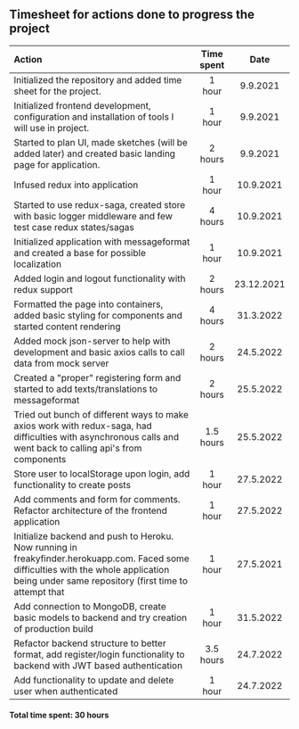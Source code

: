 ## Timesheet for actions done to progress the project

| Action                                                                                                     | Time spent |    Date    |
| :--------------------------------------------------------------------------------------------------------- | :--------: | :--------: |
| Initialized the repository and added time sheet for the project.                                           |   1 hour   |  9.9.2021  |
| Initialized frontend development, configuration and installation of tools I will use in project.           |   1 hour   |  9.9.2021  |
| Started to plan UI, made sketches (will be added later) and created basic landing page for application.    |  2 hours   |  9.9.2021  |
| Infused redux into application                                                                             |   1 hour   | 10.9.2021  |
| Started to use redux-saga, created store with basic logger middleware and few test case redux states/sagas |  4 hours   | 10.9.2021  |
| Initialized application with messageformat and created a base for possible localization                    |   1 hour   | 10.9.2021  |
| Added login and logout functionality with redux support                                                    |  2 hours   | 23.12.2021 |
| Formatted the page into containers, added basic styling for components and started content rendering       |  4 hours   | 31.3.2022  |
| Added mock json-server to help with development and basic axios calls to call data from mock server        |  2 hours   | 24.5.2022  |
| Created a "proper" registering form and started to add texts/translations to messageformat                 |  2 hours   | 25.5.2022  |
| Tried out bunch of different ways to make axios work with redux-saga, had difficulties with asynchronous calls and went back to calling api's from components |  1.5 hours | 25.5.2022  |
|Store user to localStorage upon login, add functionality to  create posts                                   |   1 hour   | 27.5.2022  |
|Add comments and form for comments. Refactor architecture of the frontend application                       |   1 hour   | 27.5.2022  |
|Initialize backend and push to Heroku. Now running in freakyfinder.herokuapp.com. Faced some difficulties with the whole application being under same repository (first time to attempt that |   1 hour   | 27.5.2021  |
|Add connection to MongoDB, create basic models to backend and try creation of production build              |   1 hour   | 31.5.2022  |
|Refactor backend structure to better format, add register/login functionality to backend with JWT based authentication |   3.5 hours  | 24.7.2022  |
|Add functionality to update and delete user when authenticated                                              |   1 hour   | 24.7.2022  |

#### Total time spent: 30 hours
